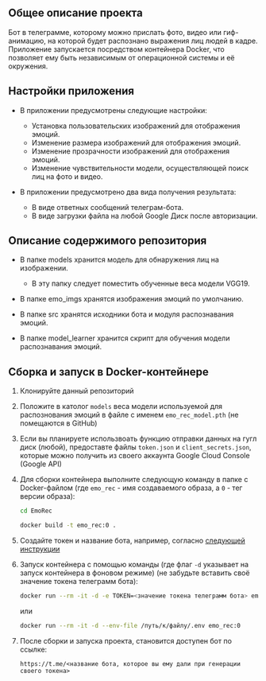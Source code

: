 ## Общее описание проекта
Бот в телеграмме, которому можно прислать фото, видео или гиф-анимацию, на которой будет распознано выражения лиц людей в кадре.  
Приложение запускается посредством контейнера Docker, что позволяет ему быть независимым от операционной системы и её окружения.


## Настройки приложения

- В приложении предусмотрены следующие настройки:
  - Установка пользовательских изображений для отображения эмоций.
  - Изменение размера изображений для отображения эмоций.
  - Изменение прозрачности изображений для отображения эмоций.
  - Изменение чувствительности модели, осуществляющей поиск лиц на фото и видео.

- В приложении предусмотрено два вида получения результата:
  - В виде ответных сообщений телеграм-бота.
  - В виде загрузки файла на любой Google Диск после авторизации.

## Описание содержимого репозитория

- В папке models хранится модель для обнаружения лиц на изображении.
  - В эту папку следует поместить обученные веса модели VGG19.

- В папке emo_imgs хранятся изображения эмоций по умолчанию.

- В папке src хранятся исходники бота и модуля распознавания эмоций.

- В папке model_learner хранится скрипт для обучения модели распознавания эмоций.



## Сборка и запуск в Docker-контейнере
1. Клонируйте данный репозиторий

2. Положите в католог `models` веса модели используемой для распознования эмоций в файле с именем `emo_rec_model.pth` (не помещаются в GitHub) 

3. Если вы планируете использвоать функцию отправки данных на гугл диск (любой), предоставте файлы `token.json` и `client_secrets.json`, которые можно получить из своего аккаунта Google Cloud Console (Google API)

4. Для сборки контейнера выполните следующую команду в папке с Docker-файлом (где `emo_rec` - имя создаваемого образа, а `0` - тег версии образа):

    ```sh
    cd EmoRec
    ```

    ```sh
    docker build -t emo_rec:0 .
    ```

5. Создайте токен и название бота, например, согласно [следующей инструкции](https://web7.pro/kak-poluchit-token-bota-telegram-api/)

6. Запуск контейнера с помощью команды (где флаг `-d` указывает на запуск контейнера в фоновом режиме) (не забудьте вставить своё значение токена телеграмм бота):

    ```sh
    docker run --rm -it -d -e TOKEN=<значение токена телеграмм бота> emo_rec:0
    ```

    или 

    ```sh
    docker run --rm -it -d --env-file /путь/к/файлу/.env emo_rec:0
    ```
    

6. После сборки и запуска проекта, становится доступен бот по ссылке: 
    
    ```link
    https://t.me/<название бота, которое вы ему дали при генерации своего токена>
    ```


